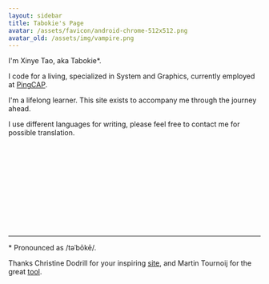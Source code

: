 ```yaml
---
layout: sidebar
title: Tabokie's Page
avatar: /assets/favicon/android-chrome-512x512.png
avatar_old: /assets/img/vampire.png
---
```


I'm Xinye Tao, aka Tabokie\*.

I code for a living, specialized in System and Graphics, currently employed at [PingCAP](https://en.pingcap.com).

I'm a lifelong learner. This site exists to accompany me through the journey ahead.

I use different languages for writing, please feel free to contact me for possible translation.


<br />
<br />
<br />
<br />
<br />
<br />
<br />
<br />
<br />
<br />

-------

\* Pronounced as /təˈbōkē/.

Thanks Christine Dodrill for your inspiring [site](https://christine.website/), and Martin Tournoij for the great [tool](https://www.goatcounter.com/).

